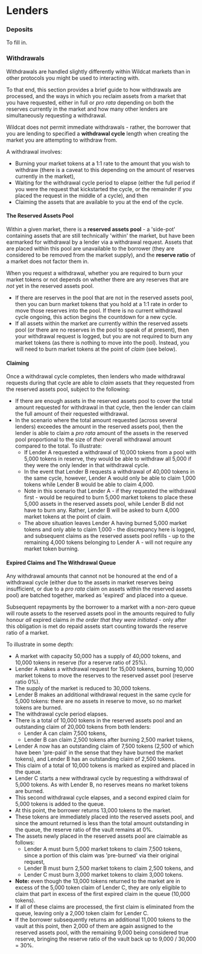 # Lenders

### Deposits

To fill in.

### Withdrawals

Withdrawals are handled slightly differently within Wildcat markets than in other protocols you might be used to interacting with.

To that end, this section provides a brief guide to how withdrawals are processed, and the ways in which you reclaim assets from a market that you have requested, either in full or _pro rata_ depending on both the reserves currently in the market and how many other lenders are simultaneously requesting a withdrawal.

Wildcat does not permit immediate withdrawals - rather, the borrower that you are lending to specified a **withdrawal cycle** length when creating the market you are attempting to withdraw from.

A withdrawal involves:

* Burning your market tokens at a 1:1 rate to the amount that you wish to withdraw (there is a caveat to this depending on the amount of reserves currently in the market),
* Waiting for the withdrawal cycle period to elapse (either the full period if you were the request that kickstarted the cycle, or the remainder if you placed the request in the middle of a cycle), and then
* Claiming the assets that are available to you at the end of the cycle.

#### The Reserved Assets Pool

Within a given market, there is a **reserved assets pool** - a 'side-pot' containing assets that are still technically 'within' the market, but have been earmarked for withdrawal by a lender via a withdrawal request. Assets that are placed within this pool are unavailable to the borrower (they are considered to be removed from the market supply), and the **reserve ratio** of a market does not factor them in.

When you request a withdrawal, whether you are required to burn your market tokens or not depends on whether there are any reserves that are _not_ yet in the reserved assets pool.

* If there are reserves in the pool that are not in the reserved assets pool, then you can burn market tokens that you hold at a 1:1 rate in order to move those reserves into the pool. If there is no current withdrawal cycle ongoing, this action begins the countdown for a new cycle.
* If all assets within the market are currently within the reserved assets pool (or there are no reserves in the pool to speak of at present), then your withdrawal request is logged, but you are not required to burn any market tokens (as there is nothing to move into the pool). Instead, you will need to burn market tokens at the point of _claim_ (see below).

#### Claiming

Once a withdrawal cycle completes, then lenders who made withdrawal requests during that cycle are able to _claim_ assets that they requested from the reserved assets pool, subject to the following:

* If there are enough assets in the reserved assets pool to cover the total amount requested for withdrawal in that cycle, then the lender can claim the full amount of their requested withdrawal.
* In the scenario where the total amount requested (across several lenders) exceedes the amount in the reserved assets pool, then the lender is able to claim a _pro rata_ amount of the assets in the reserved pool proportional to the size of _their_ overall withdrawal amount compared to the total. To illustrate:
  * If Lender A requested a withdrawal of 10,000 tokens from a pool with 5,000 tokens in reserve, they would be able to withdraw all 5,000 if they were the only lender in that withdrawal cycle.
  * In the event that Lender B requests a withdrawal of 40,000 tokens in the same cycle, however, Lender A would only be able to claim 1,000 tokens while Lender B would be able to claim 4,000.
  * Note in this scenario that Lender A - if they requested the withdrawal first - would be required to burn 5,000 market tokens to place these 5,000 assets in the reserved assets pool, while Lender B did not have to burn any. Rather, Lender B will be asked to burn 4,000 market tokens at the point of claim.
  * The above situation leaves Lender A having burned 5,000 market tokens and only able to claim 1,000 - the discrepancy here is logged, and subsequent claims as the reserved assets pool refills - up to the remaining 4,000 tokens belonging to Lender A - will not require any market token burning.



#### Expired Claims and The Withdrawal Queue

Any withdrawal amounts that cannot not be honoured at the end of a withdrawal cycle (either due to the assets in market reserves being insufficient, or due to a _pro rata_ claim on assets within the reserved assets pool) are batched together, marked as 'expired' and placed into a queue.

Subsequent repayments by the borrower to a market with a non-zero queue will route assets to the reserved assets pool in the amounts required to fully honour _all_ expired claims _in the order that they were initiated_ - only after this obligation is met do repaid assets start counting towards the reserve ratio of a market.

To illustrate in some depth:

* A market with capacity 50,000 has a supply of 40,000 tokens, and 10,000 tokens in reserve (for a reserve ratio of 25%).
* Lender A makes a withdrawal request for 15,000 tokens, burning 10,000 market tokens to move the reserves to the reserved asset pool (reserve ratio 0%).
* The supply of the market is reduced to 30,000 tokens.
* Lender B makes an additional withdrawal request in the same cycle for 5,000 tokens: there are no assets in reserve to move, so no market tokens are burned.
* The withdrawal cycle period elapses.
* There is a total of 10,000 tokens in the reserved assets pool and an outstanding claim of 20,000 tokens from both lenders:
  * Lender A can claim 7,500 tokens,
  * Lender B can claim 2,500 tokens after burning 2,500 market tokens,
* Lender A now has an outstanding claim of 7,500 tokens (2,500 of which have been 'pre-paid' in the sense that they have burned the market tokens), and Lender B has an outstanding claim of 2,500 tokens.
* This claim of a total of 10,000 tokens is marked as expired and placed in the queue.
* Lender C starts a new withdrawal cycle by requesting a withdrawal of 5,000 tokens. As with Lender B, no reserves means no market tokens are burned.
* This second withdrawal cycle elapses, and a second expired claim for 5,000 tokens is added to the queue.
* At this point, the borrower returns 13,000 tokens to the market.
* These tokens are immediately placed into the reserved assets pool, and since the amount returned is less than the total amount outstanding in the queue, the reserve ratio of the vault remains at 0%.
* The assets newly placed in the reserved assets pool are claimable as follows:
  * Lender A must burn 5,000 market tokens to claim 7,500 tokens, since a portion of this claim was 'pre-burned' via their original request,
  * Lender B must burn 2,500 market tokens to claim 2,500 tokens, and
  * Lender C must burn 3,000 market tokens to claim 3,000 tokens.
* **Note:** even though the 13,000 tokens returned to the market are in excess of the 5,000 token claim of Lender C, they are only eligible to claim that part in excess of the first expired claim in the queue (10,000 tokens).
* If all of these claims are processed, the first claim is eliminated from the queue, leaving only a 2,000 token claim for Lender C.
* If the borrower subsequently returns an additional 11,000 tokens to the vault at this point, then 2,000 of them are again assigned to the reserved assets pool, with the remaining 9,000 being considered true reserve, bringing the reserve ratio of the vault back up to 9,000 / 30,000 = 30%.

